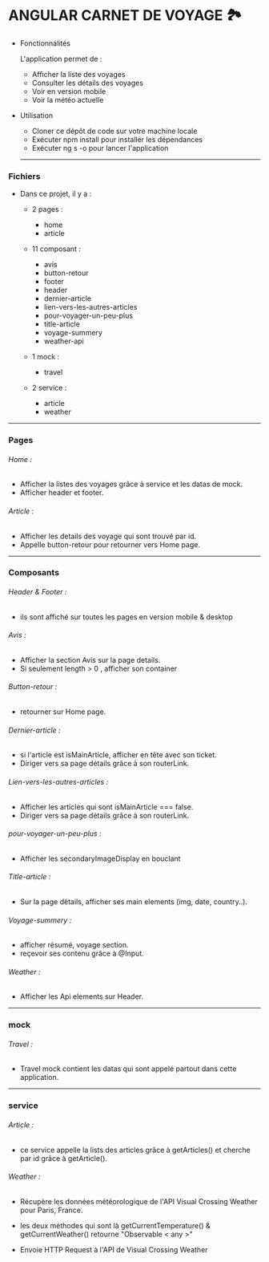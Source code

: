 # ANGULAR CARNET DE VOYAGE 🏞️

* Fonctionnalités

  L'application permet de : 

   * Afficher la liste des voyages
   * Consulter les détails des voyages
   * Voir en version mobile
   * Voir la météo actuelle

* Utilisation 

  * Cloner ce dépôt de code sur votre machine locale
  * Exécuter npm install pour installer les dépendances
  * Exécuter ng s -o pour lancer l'application

  ---
### Fichiers

* Dans ce projet, il y a :

  - 2 pages :
    - home
    - article

  - 11 composant :
    - avis
    - button-retour
    - footer
    - header
    - dernier-article
    - lien-vers-les-autres-articles
    - pour-voyager-un-peu-plus
    - title-article
    - voyage-summery
    - weather-api

  - 1 mock :
    - travel

  - 2 service : 
    - article
    - weather

---

### Pages 

###### Home : 
  - Afficher la listes des voyages grâce à service et les datas de mock.
  - Afficher header et footer.

###### Article : 
   - Afficher les details des voyage qui sont trouvé par id.
   - Appelle button-retour pour retourner vers Home page.
  
---
### Composants 

###### Header & Footer : 
  - ils sont affiché sur toutes les pages en version mobile & desktop

###### Avis : 
  - Afficher la section Avis sur la page details.
  - Si seulement length > 0 , afficher son container

###### Button-retour : 
  - retourner sur Home page.

###### Dernier-article :
  - si l'article est isMainArticle, afficher en tête avec son ticket.
  - Diriger vers sa page détails grâce à son routerLink.

###### Lien-vers-les-autres-articles :
  - Afficher les articles qui sont isMainArticle === false.
  - Diriger vers sa page détails grâce à son routerLink.

###### pour-voyager-un-peu-plus : 
  - Afficher les secondaryImageDisplay en bouclant

###### Title-article : 
  - Sur la page détails, afficher ses main elements (img, date, country..).

###### Voyage-summery : 
  - afficher résumé, voyage section. 
  - reçevoir ses contenu grâce à @Input.

###### Weather : 
  - Afficher les Api elements sur Header.


---

### mock 

###### Travel : 
  - Travel mock contient les datas qui sont appelé partout dans cette application.

---

### service 

###### Article : 
  - ce service appelle la lists des articles grâce à getArticles() et cherche par id grâce à getArticle().

###### Weather : 
  - Récupère les données météorologique de l'API Visual Crossing Weather pour Paris, France.

  - les deux méthodes qui sont là getCurrentTemperature() & getCurrentWeather() retourne "Observable < any >"

  - Envoie HTTP Request à l'API de Visual Crossing Weather  


